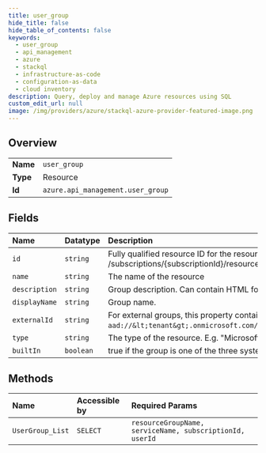 ```yaml
---
title: user_group
hide_title: false
hide_table_of_contents: false
keywords:
  - user_group
  - api_management
  - azure    
  - stackql
  - infrastructure-as-code
  - configuration-as-data
  - cloud inventory
description: Query, deploy and manage Azure resources using SQL
custom_edit_url: null
image: /img/providers/azure/stackql-azure-provider-featured-image.png
---
```

  
    

## Overview
<table><tbody>
<tr><td><b>Name</b></td><td><code>user_group</code></td></tr>
<tr><td><b>Type</b></td><td>Resource</td></tr>
<tr><td><b>Id</b></td><td><code>azure.api_management.user_group</code></td></tr>
</tbody></table>

## Fields
| Name | Datatype | Description |
|:-----|:---------|:------------|
| `id` | `string` | Fully qualified resource ID for the resource. Ex - /subscriptions/&#123;subscriptionId&#125;/resourceGroups/&#123;resourceGroupName&#125;/providers/&#123;resourceProviderNamespace&#125;/&#123;resourceType&#125;/&#123;resourceName&#125; |
| `name` | `string` | The name of the resource |
| `description` | `string` | Group description. Can contain HTML formatting tags. |
| `displayName` | `string` | Group name. |
| `externalId` | `string` | For external groups, this property contains the id of the group from the external identity provider, e.g. for Azure Active Directory `aad://&lt;tenant&gt;.onmicrosoft.com/groups/&lt;group object id&gt;`; otherwise the value is null. |
| `type` | `string` | The type of the resource. E.g. "Microsoft.Compute/virtualMachines" or "Microsoft.Storage/storageAccounts" |
| `builtIn` | `boolean` | true if the group is one of the three system groups (Administrators, Developers, or Guests); otherwise false. |
## Methods
| Name | Accessible by | Required Params |
|:-----|:--------------|:----------------|
| `UserGroup_List` | `SELECT` | `resourceGroupName, serviceName, subscriptionId, userId` |
